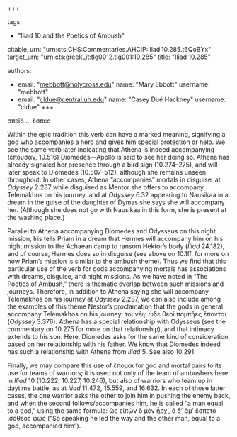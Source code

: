 +++

tags:
- "Iliad 10 and the Poetics of Ambush"

citable_urn: "urn:cts:CHS:Commentaries.AHCIP:Iliad.10.285.t6QoBYx"
target_urn: "urn:cts:greekLit:tlg0012.tlg001:10.285"
title: "Iliad 10.285"

authors:
- email: "mebbott@holycross.edu"
  name: "Mary Ebbott"
  username: "mebbott"
- email: "cldue@central.uh.edu"
  name: "Casey Dué Hackney"
  username: "cldue"
+++

<p>σπεῖό … ἕσπεο  </p><p>Within the epic tradition this verb can have a marked meaning, signifying a god who accompanies a hero and gives him special protection or help. We see the same verb later indicating that Athena is indeed accompanying (ἕπουσαν, 10.516) Diomedes—Apollo is said to see her doing so. Athena has already signaled her presence through a bird sign (10.274–275), and will later speak to Diomedes (10.507–512), although she remains unseen throughout. In other cases, Athena “accompanies” mortals in disguise: at <em>Odyssey</em> 2.287 while disguised as Mentor she offers to accompany Telemakhos on his journey, and at <em>Odyssey</em> 6.32 appearing to Nausikaa in a dream in the guise of the daughter of Dymas she says she will accompany her. (Although she does not go with Nausikaa in this form, she is present at the washing place.)</p><p>Parallel to Athena accompanying Diomedes and Odysseus on this night mission, Iris tells Priam in a dream that Hermes will accompany him on his night mission to the Achaean camp to ransom Hektor’s body (<em>Iliad</em> 24.182), and of course, Hermes does so in disguise (see above on 10.1ff. for more on how Priam’s mission is similar to the ambush theme). Thus we find that this particular use of the verb for gods accompanying mortals has associations with dreams, disguise, and night missions. As we have noted in “The Poetics of Ambush,” there is thematic overlap between such missions and journeys. Therefore, in addition to Athena saying she will accompany Telemakhos on his journey at <em>Odyssey</em> 2.287, we can also include among the examples of this theme Nestor’s proclamation that the gods in general accompany Telemakhos on his journey: τοι νέῳ ὧδε θεοὶ πομπῆες ἕπονται (<em>Odyssey</em> 3.376). Athena has a special relationship with Odysseus (see the commentary on 10.275 for more on that relationship), and that intimacy extends to his son. Here, Diomedes asks for the same kind of consideration based on her relationship with his father. We know that Diomedes indeed has such a relationship with Athena from <em>Iliad</em> 5. See also 10.291.</p><p>Finally, we may compare this use of ἕπομαι for god and mortal pairs to its use for teams of warriors; it is used not only of the team of ambushers here in <em>Iliad</em> 10 (10.222, 10.227, 10.246), but also of warriors who team up in daytime battle, as at <em>Iliad</em> 11.472, 15.559, and 16.632. In each of those latter cases, the one warrior asks the other to join him in pushing the enemy back, and when the second follows/accompanies him, he is called “a man equal to a god,” using the same formula: ὣς εἰπὼν ὃ μὲν ἦρχ’, ὃ δ’ ἅμ’ ἕσπετο ἰσόθεος φώς (“So speaking he led the way and the other man, equal to a god, accompanied him”). </p>